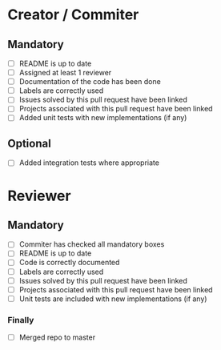 # Creator / Commiter

## Mandatory

- [ ] README is up to date
- [ ] Assigned at least 1 reviewer
- [ ] Documentation of the code has been done
- [ ] Labels are correctly used
- [ ] Issues solved by this pull request have been linked
- [ ] Projects associated with this pull request have been linked
- [ ] Added unit tests with new implementations (if any)

## Optional

- [ ] Added integration tests where appropriate

# Reviewer

## Mandatory

- [ ] Commiter has checked all mandatory boxes
- [ ] README is up to date
- [ ] Code is correctly documented
- [ ] Labels are correctly used
- [ ] Issues solved by this pull request have been linked
- [ ] Projects associated with this pull request have been linked
- [ ] Unit tests are included with new implementations (if any)

### Finally

- [ ] Merged repo to master
